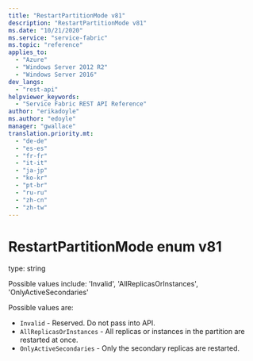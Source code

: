 ```yaml
---
title: "RestartPartitionMode v81"
description: "RestartPartitionMode v81"
ms.date: "10/21/2020"
ms.service: "service-fabric"
ms.topic: "reference"
applies_to: 
  - "Azure"
  - "Windows Server 2012 R2"
  - "Windows Server 2016"
dev_langs: 
  - "rest-api"
helpviewer_keywords: 
  - "Service Fabric REST API Reference"
author: "erikadoyle"
ms.author: "edoyle"
manager: "gwallace"
translation.priority.mt: 
  - "de-de"
  - "es-es"
  - "fr-fr"
  - "it-it"
  - "ja-jp"
  - "ko-kr"
  - "pt-br"
  - "ru-ru"
  - "zh-cn"
  - "zh-tw"
---
```

# RestartPartitionMode enum v81

type: string

Possible values include: 'Invalid', 'AllReplicasOrInstances', 'OnlyActiveSecondaries'

Possible values are: 

  - `Invalid` - Reserved.  Do not pass into API.
  - `AllReplicasOrInstances` - All replicas or instances in the partition are restarted at once.
  - `OnlyActiveSecondaries` - Only the secondary replicas are restarted.

